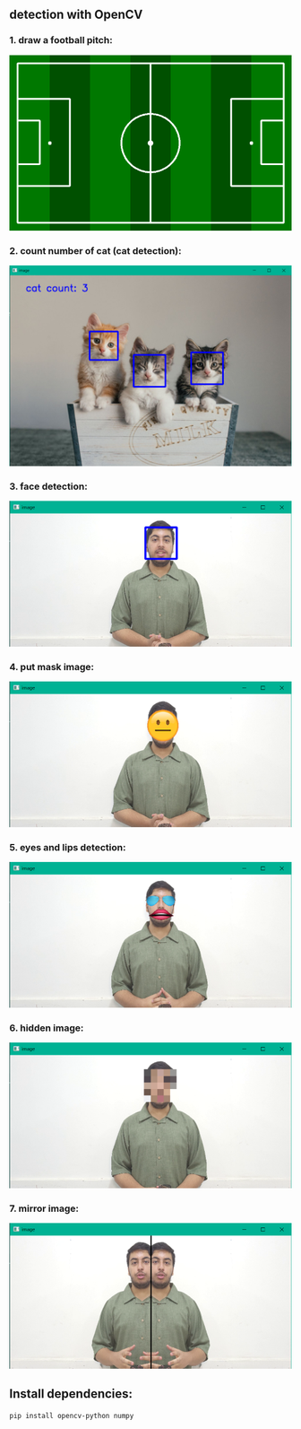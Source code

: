 ## detection with OpenCV

### 1. draw a football pitch:
![image](1%20-%20draw%20a%20football%20pitch/football.png)

### 2. count number of cat (cat detection):
![image](aseets/cat%20count.png)

### 3. face detection:
![image](aseets/face%20detection.png)

### 4. put mask image:
![image](aseets/put%20mask%20images.png)

### 5. eyes and lips detection:
![image](aseets/eyes%20and%20lip%20detection.png)

### 6. hidden image:
![image](aseets/hidden%20face.png)

### 7. mirror image:
![image](aseets/mirror%20image.png)

## Install dependencies:
```
pip install opencv-python numpy
```
